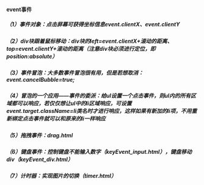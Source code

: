 #### event事件

##### （1）事件对象：点击屏幕可获得坐标信息event.clientX、event.clientY

##### （2）div块跟着鼠标移动：div块的left=event.clientX+滚动的距离、top=event.clientY+滚动的距离（注意div块必须进行定位，即position:absolute）

##### （3）事件冒泡：大多数事件冒泡很有用，但是若想取消：event.cancelBubble=true;

##### （4）冒泡的一个应用——事件的委派：给ul设置一个点击事件，则ul内的所有区域都可以响应，若仅仅想让ul中的li区域响应，可设置event.target.className=li类名时才进行响应，这样如果有新加的li项，不用重新绑定点击事件就可以和原来的li一样响应

##### （5）拖拽事件：drag.html

##### （6）键盘事件：控制键盘不能输入数字（keyEvent_input.html），键盘移动div（keyEvent_div.html）

##### （7）计时器：实现图片的切换（timer.html）
